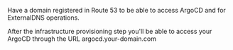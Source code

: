 Have a domain registered in Route 53 to be able to access ArgoCD and for ExternalDNS operations.

After the infrastructure provisioning step you'll be able to access your ArgoCD through the URL argocd.your-domain.com